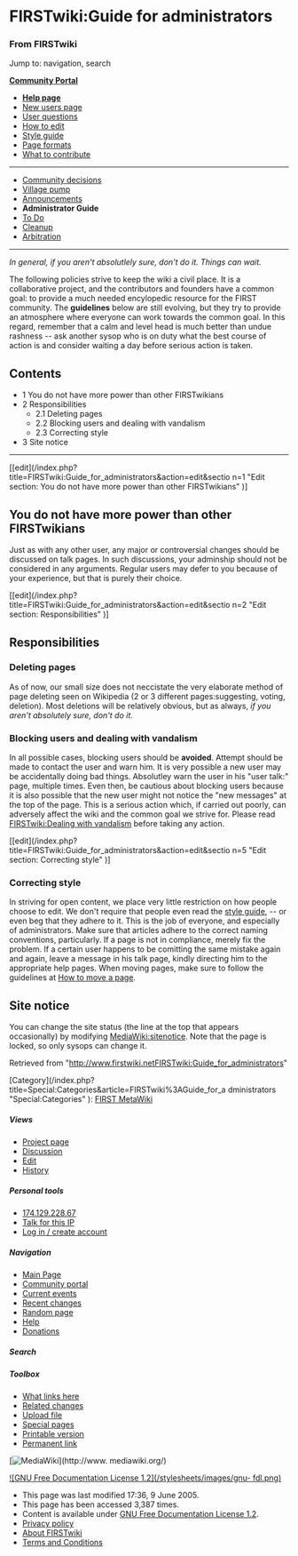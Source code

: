 

# FIRSTwiki:Guide for administrators

### From FIRSTwiki

Jump to: navigation, search

**[Community Portal](FIRSTwiki:Community_portal "FIRSTwiki:Community portal" )**

  * **[Help page](FIRSTwiki:Help "FIRSTwiki:Help" )**
  * [New users page](FIRSTwiki:New_users_page "FIRSTwiki:New users page" )
  * [User questions](FIRSTwiki:User_questions "FIRSTwiki:User questions" )
  * [How to edit](FIRSTwiki:How_does_one_edit_a_page "FIRSTwiki:How does one edit a page" )
  * [Style guide](FIRSTwiki:Style_guide "FIRSTwiki:Style guide" )
  * [Page formats](FIRSTwiki:Page_formats "FIRSTwiki:Page formats" )
  * [What to contribute](FIRSTwiki:What_to_contribute "FIRSTwiki:What to contribute" )

* * *

  * [Community decisions](FIRSTwiki:Community_decisions "FIRSTwiki:Community decisions" )
  * [Village pump](FIRSTwiki:Village_pump "FIRSTwiki:Village pump" )
  * [Announcements](FIRSTwiki:Announcements "FIRSTwiki:Announcements" )
  * **Administrator Guide**
  * [To Do](FIRSTwiki:To_Do "FIRSTwiki:To Do" )
  * [Cleanup](FIRSTwiki:Cleanup "FIRSTwiki:Cleanup" )
  * [Arbitration](FIRSTwiki:Arbitration "FIRSTwiki:Arbitration" )  
---  
  
  
_In general, if you aren't absolutlely sure, don't do it. Things can wait._

The following policies strive to keep the wiki a civil place. It is a
collaborative project, and the contributors and founders have a common goal:
to provide a much needed encylopedic resource for the FIRST community. The
**guidelines** below are still evolving, but they try to provide an atmosphere
where everyone can work towards the common goal. In this regard, remember that
a calm and level head is much better than undue rashness -- ask another sysop
who is on duty what the best course of action is and consider waiting a day
before serious action is taken.

## Contents

  * 1 You do not have more power than other FIRSTwikians
  * 2 Responsibilities
    * 2.1 Deleting pages
    * 2.2 Blocking users and dealing with vandalism
    * 2.3 Correcting style
  * 3 Site notice  
---  
  
[[edit](/index.php?title=FIRSTwiki:Guide_for_administrators&action=edit&sectio
n=1 "Edit section: You do not have more power than other FIRSTwikians" )]

## You do not have more power than other FIRSTwikians

Just as with any other user, any major or controversial changes should be
discussed on talk pages. In such discussions, your adminship should not be
considered in any arguments. Regular users may defer to you because of your
experience, but that is purely their choice.

[[edit](/index.php?title=FIRSTwiki:Guide_for_administrators&action=edit&sectio
n=2 "Edit section: Responsibilities" )]

## Responsibilities


### Deleting pages

As of now, our small size does not neccistate the very elaborate method of
page deleting seen on Wikipedia (2 or 3 different pages:suggesting, voting,
deletion). Most deletions will be relatively obvious, but as always, _if you
aren't absolutely sure, don't do it_.


### Blocking users and dealing with vandalism

In all possible cases, blocking users should be **avoided**. Attempt should be
made to contact the user and warn him. It is very possible a new user may be
accidentally doing bad things. Absolutley warn the user in his "user talk:"
page, multiple times. Even then, be cautious about blocking users because it
is also possible that the new user might not notice the "new messages" at the
top of the page. This is a serious action which, if carried out poorly, can
adversely affect the wiki and the common goal we strive for. Please read
[FIRSTwiki:Dealing with vandalism](FIRSTwiki:Dealing_with_vandalism
"FIRSTwiki:Dealing with vandalism" ) before taking any action.

[[edit](/index.php?title=FIRSTwiki:Guide_for_administrators&action=edit&sectio
n=5 "Edit section: Correcting style" )]

### Correcting style

In striving for open content, we place very little restriction on how people
choose to edit. We don't require that people even read the [style
guide](FIRSTwiki:Style_guide "FIRSTwiki:Style guide" ), -- or even
beg that they adhere to it. This is the job of everyone, and especially of
administrators. Make sure that articles adhere to the correct naming
conventions, particularly. If a page is not in compliance, merely fix the
problem. If a certain user happens to be comitting the same mistake again and
again, leave a message in his talk page, kindly directing him to the
appropriate help pages. When moving pages, make sure to follow the guidelines
at [How to move a page](FIRSTwiki:How_to_move_a_page "FIRSTwiki:How
to move a page" ).


##  Site notice

You can change the site status (the line at the top that appears occasionally)
by modifying [MediaWiki:sitenotice](MediaWiki:Sitenotice
"MediaWiki:Sitenotice" ). Note that the page is locked, so only sysops can
change it.

Retrieved from
"<http://www.firstwiki.netFIRSTwiki:Guide_for_administrators>"

[Category](/index.php?title=Special:Categories&article=FIRSTwiki%3AGuide_for_a
dministrators "Special:Categories" ): [FIRST
MetaWiki](Category:FIRST_MetaWiki "Category:FIRST MetaWiki" )

##### Views

  * [Project page](FIRSTwiki:Guide_for_administrators)
  * [Discussion](FIRSTwiki_talk:Guide_for_administrators)
  * [Edit](/index.php?title=FIRSTwiki:Guide_for_administrators&action=edit)
  * [History](/index.php?title=FIRSTwiki:Guide_for_administrators&action=history)

##### Personal tools

  * [174.129.228.67](User:174.129.228.67)
  * [Talk for this IP](User_talk:174.129.228.67)
  * [Log in / create account](/index.php?title=Special:Userlogin&returnto=FIRSTwiki:Guide_for_administrators)

[](Main_Page "Main Page" )

##### Navigation

  * [Main Page](Main_Page)
  * [Community portal](FIRSTwiki:Community_portal)
  * [Current events](Current_events)
  * [Recent changes](Special:Recentchanges)
  * [Random page](Special:Random)
  * [Help](FIRSTwiki:Help)
  * [Donations](FIRSTwiki:Site_support)

##### Search



##### Toolbox

  * [What links here](Special:Whatlinkshere/FIRSTwiki:Guide_for_administrators)
  * [Related changes](Special:Recentchangeslinked/FIRSTwiki:Guide_for_administrators)
  * [Upload file](Special:Upload)
  * [Special pages](Special:Specialpages)
  * [Printable version](/index.php?title=FIRSTwiki:Guide_for_administrators&printable=yes)
  * [Permanent link](/index.php?title=FIRSTwiki:Guide_for_administrators&oldid=39229)

[![MediaWiki](/skins/common/images/poweredby_mediawiki_88x31.png)](http://www.
mediawiki.org/)

[![GNU Free Documentation License 1.2](/stylesheets/images/gnu-
fdl.png)](http://www.gnu.org/copyleft/fdl.html)

  * This page was last modified 17:36, 9 June 2005.
  * This page has been accessed 3,387 times.
  * Content is available under [GNU Free Documentation License 1.2](http://www.gnu.org/copyleft/fdl.html "http://www.gnu.org/copyleft/fdl.html" ).
  * [Privacy policy](FIRSTwiki:Privacy_policy "FIRSTwiki:Privacy policy" )
  * [About FIRSTwiki](FIRSTwiki:About "FIRSTwiki:About" )
  * [Terms and Conditions](FIRSTwiki:Terms_and_conditions "FIRSTwiki:Terms and conditions" )

